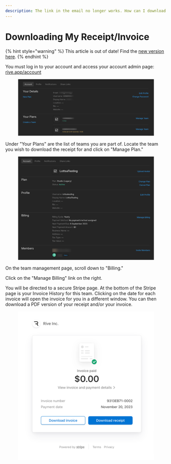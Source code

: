 ```yaml
---
description: The link in the email no longer works. How can I download my receipts?
---
```


# Downloading My Receipt/Invoice

{% hint style="warning" %}
This article is out of date! Find the [new version here](https://rive.app/community/doc/downloading-my-receipt--invoice/docsTQRewANB).
{% endhint %}

You must log in to your account and access your account admin page: [rive.app/account](https://rive.app/account/)

<figure><img src="../../.gitbook/assets/Rive-Account (1).png" alt=""><figcaption></figcaption></figure>

Under "Your Plans" are the list of teams you are part of. Locate the team you wish to download the receipt for and click on "Manage Plan."

<figure><img src="../../.gitbook/assets/Rive-Manage-Team.png" alt=""><figcaption></figcaption></figure>

On the team management page, scroll down to "Billing."&#x20;

Click on the "Manage Billing" link on the right.&#x20;

You will be directed to a secure Stripe page. At the bottom of the Stripe page is your Invoice History for this team. Clicking on the date for each invoice will open the invoice for you in a different window. You can then download a PDF version of your receipt and/or your invoice.&#x20;

<figure><img src="../../.gitbook/assets/stripeinvoicedownload.png" alt=""><figcaption></figcaption></figure>
